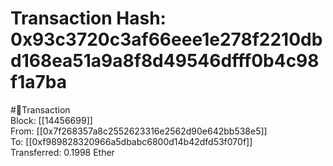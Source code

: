 
Transaction Hash: 0x93c3720c3af66eee1e278f2210dbd168ea51a9a8f8d49546dfff0b4c98f1a7ba
====================================================================================
  
#💸Transaction  
Block: [[14456699]]  
From: [[0x7f268357a8c2552623316e2562d90e642bb538e5]]  
To: [[0xf989828320966a5dbabc6800d14b42dfd53f070f]]  
Transferred: 0.1998 Ether